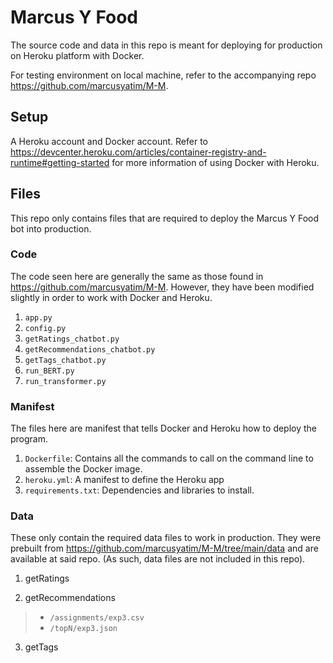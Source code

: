 # Marcus Y Food

The source code and data in this repo is meant for deploying for production on Heroku platform with Docker.

For testing environment on local machine, refer to the accompanying repo https://github.com/marcusyatim/M-M. 

## Setup

A Heroku account and Docker account. Refer to https://devcenter.heroku.com/articles/container-registry-and-runtime#getting-started for more information of using Docker with Heroku.

## Files

This repo only contains files that are required to deploy the Marcus Y Food bot into production.

### Code

The code seen here are generally the same as those found in https://github.com/marcusyatim/M-M. However, they have been modified slightly in order to work with Docker and Heroku.

1. `app.py`
2. `config.py`
3. `getRatings_chatbot.py`
4. `getRecommendations_chatbot.py`
5. `getTags_chatbot.py`
6. `run_BERT.py`
7. `run_transformer.py`

### Manifest

The files here are manifest that tells Docker and Heroku how to deploy the program.

1. `Dockerfile`: Contains all the commands to call on the command line to assemble the Docker image.
2. `heroku.yml`: A manifest to define the Heroku app
3. `requirements.txt`: Dependencies and libraries to install.

### Data

These only contain the required data files to work in production. They were prebuilt from https://github.com/marcusyatim/M-M/tree/main/data and are available at said repo. (As such, data files are not included in this repo).

1. getRatings

2. getRecommendations
> - `/assignments/exp3.csv`
> - `/topN/exp3.json`

3. getTags